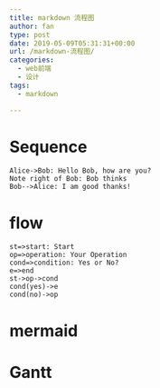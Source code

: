 ```yaml
---
title: markdown 流程图
author: fan
type: post
date: 2019-05-09T05:31:31+00:00
url: /markdown-流程图/
categories:
  - web前端
  - 设计
tags:
  - markdown

---
```

# Sequence

<pre><code class="language-sequence line-numbers">Alice-&gt;Bob: Hello Bob, how are you?
Note right of Bob: Bob thinks
Bob--&gt;Alice: I am good thanks!
</code></pre>

# flow

<pre><code class="language-flow line-numbers">st=&gt;start: Start
op=&gt;operation: Your Operation
cond=&gt;condition: Yes or No?
e=&gt;end
st-&gt;op-&gt;cond
cond(yes)-&gt;e
cond(no)-&gt;op
</code></pre>

# mermaid

<div class="mermaid mermaid-diagram no-emojify">
</div>

# Gantt

<div class="mermaid mermaid-diagram no-emojify">
</div>